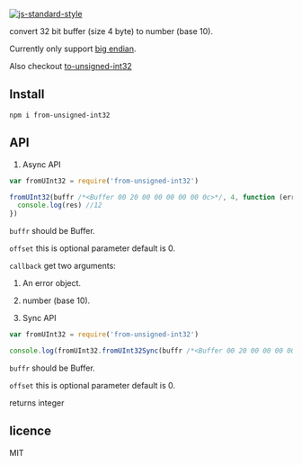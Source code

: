 [![js-standard-style](https://img.shields.io/badge/code%20style-standard-brightgreen.svg?style=flat)](https://github.com/feross/standard)

convert 32 bit buffer (size 4 byte) to number (base 10).

Currently only support [big endian](https://en.wikipedia.org/wiki/Endianness#Big-endian).

Also checkout [to-unsigned-int32](https://github.com/chetandhembre/to-unsigned-int32)
## Install

```
npm i from-unsigned-int32
```
## API

1. Async API


  ```js
  var fromUInt32 = require('from-unsigned-int32')

  fromUInt32(buffr /*<Buffer 00 20 00 00 00 00 00 0c>*/, 4, function (err, res) {
  	console.log(res) //12
  })

  ```
  `buffr` should be Buffer.

  `offset` this is optional parameter default is 0.

  `callback` get two arguments:

  1. An error object.

  2. number (base 10).

2. Sync API

```js
var fromUInt32 = require('from-unsigned-int32')

console.log(fromUInt32.fromUInt32Sync(buffr /*<Buffer 00 20 00 00 00 00 00 0c>*/), 4)  //12

```
`buffr` should be Buffer.

`offset` this is optional parameter default is 0.

returns integer

## licence

MIT
